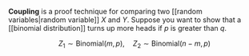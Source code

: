 **Coupling** is a proof technique for comparing two [[random variables|random variable]] $X$ and $Y$. Suppose you want to show that a [[binomial distribution]] turns up more heads if $p$ is greater than $q$. 

$$
Z_1 \sim \mathsf{Binomial}(m, p), \quad Z_2 \sim \mathsf{Binomial}(n - m, p)
$$
